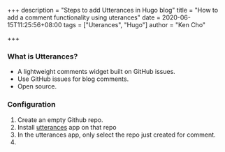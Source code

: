 +++
description = "Steps to add Utterances in Hugo blog"
title = "How to add a comment functionality using uterances"
date = 2020-06-15T11:25:56+08:00
tags = ["Uterances", "Hugo"]
author = "Ken Cho"

+++
### What is Utterances?
- A lightweight comments widget built on GitHub issues. 
- Use GitHub issues for blog comments.
- Open source.

### Configuration
1. Create an empty Github repo.  
2. Install [utterances](https://github.com/apps/utterances) app on that repo
3. In the utterances app, only select the repo just created for comment.  
4. 